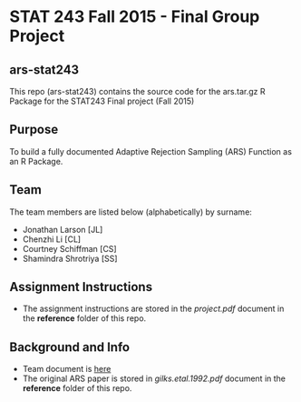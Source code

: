 # STAT 243 Fall 2015 - Final Group Project
## ars-stat243
This repo (ars-stat243) contains the source code for the ars.tar.gz R Package for the STAT243 
Final project (Fall 2015)

## Purpose
To build a fully documented Adaptive Rejection Sampling (ARS) Function as an R Package.

## Team
The team members are listed below (alphabetically) by surname:

* Jonathan Larson     [JL]
* Chenzhi Li          [CL]
* Courtney Schiffman  [CS]
* Shamindra Shrotriya [SS]

## Assignment Instructions
* The assignment instructions are stored in the *project.pdf* document in the **reference** folder of this repo.

## Background and Info
* Team document is [here](https://docs.google.com/document/d/1quckIl2wkElgZmsXXVHc1pX3S2YVGmn3irN-tY27MtA/edit#heading=h.b3zrv9tb4yvu)
* The original ARS paper is stored in *gilks.etal.1992.pdf* document in the **reference** folder of this repo.